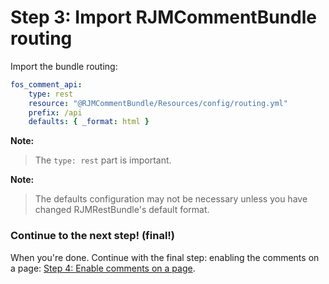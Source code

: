 Step 3: Import RJMCommentBundle routing
=======================================
Import the bundle routing:

``` yaml
fos_comment_api:
    type: rest
    resource: "@RJMCommentBundle/Resources/config/routing.yml"
    prefix: /api
    defaults: { _format: html }
```
**Note:**

> The `type: rest` part is important.

**Note:**

> The defaults configuration may not be necessary unless you have
> changed RJMRestBundle's default format.

### Continue to the next step! (final!)
When you're done. Continue with the final step: enabling the comments on a page:
[Step 4: Enable comments on a page](4-enable_comments_on_a_page.md).
